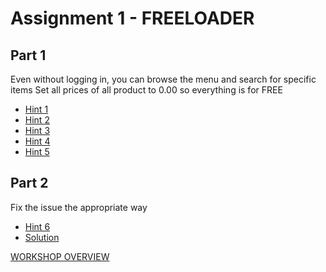 # Assignment 1 - FREELOADER

## Part 1
Even without logging in, you can browse the menu and search for specific items
Set all prices of all product to 0.00 so everything is for FREE

- [Hint 1](hint1.md)
- [Hint 2](hint2.md)
- [Hint 3](hint3.md)
- [Hint 4](hint4.md)
- [Hint 5](hint5.md)


## Part 2
Fix the issue the appropriate way

- [Hint 6](hint6.md)
- [Solution](solution.md)

[WORKSHOP OVERVIEW](../WORKSHOP.MD)
